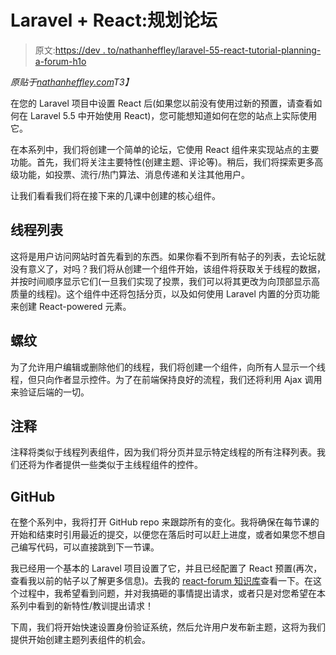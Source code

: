 # Laravel + React:规划论坛

> 原文:[https://dev . to/nathanheffley/laravel-55-react-tutorial-planning-a-forum-h1o](https://dev.to/nathanheffley/laravel-55-react-tutorial-planning-a-forum-h1o)

*原贴于[nathanheffley.com](https://www.nathanheffley.com/blog/laravel-react-planning-a-forum)T3】*

在您的 Laravel 项目中设置 React 后(如果您以前没有使用过新的预置，请查看如何在 Laravel 5.5 中开始使用 React)，您可能想知道如何在您的站点上实际使用它。

在本系列中，我们将创建一个简单的论坛，它使用 React 组件来实现站点的主要功能。首先，我们将关注主要特性(创建主题、评论等)。稍后，我们将探索更多高级功能，如投票、流行/热门算法、消息传递和关注其他用户。

让我们看看我们将在接下来的几课中创建的核心组件。

## [](#list-of-threads)线程列表

这将是用户访问网站时首先看到的东西。如果你看不到所有帖子的列表，去论坛就没有意义了，对吗？我们将从创建一个组件开始，该组件将获取关于线程的数据，并按时间顺序显示它们(一旦我们实现了投票，我们可以将其更改为向顶部显示高质量的线程)。这个组件中还将包括分页，以及如何使用 Laravel 内置的分页功能来创建 React-powered 元素。

## [](#thread)螺纹

为了允许用户编辑或删除他们的线程，我们将创建一个组件，向所有人显示一个线程，但只向作者显示控件。为了在前端保持良好的流程，我们还将利用 Ajax 调用来验证后端的一切。

## [](#comments)注释

注释将类似于线程列表组件，因为我们将分页并显示特定线程的所有注释列表。我们还将为作者提供一些类似于主线程组件的控件。

## [](#github)GitHub

在整个系列中，我将打开 GitHub repo 来跟踪所有的变化。我将确保在每节课的开始和结束时引用最近的提交，以便您在落后时可以赶上进度，或者如果您不想自己编写代码，可以直接跳到下一节课。

我已经用一个基本的 Laravel 项目设置了它，并且已经配置了 React 预置(再次，查看我以前的帖子以了解更多信息)。去我的 [react-forum 知识库](https://github.com/NathanHeffley/react-forum)查看一下。在这个过程中，我希望看到问题，并对我搞砸的事情提出请求，或者只是对您希望在本系列中看到的新特性/教训提出请求！

下周，我们将开始快速设置身份验证系统，然后允许用户发布新主题，这将为我们提供开始创建主题列表组件的机会。